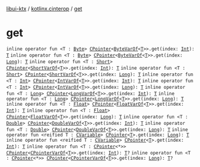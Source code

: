 [libui-ktx](../index.md) / [kotlinx.cinterop](index.md) / [get](./get.md)

# get

`inline operator fun <T : `[`Byte`](https://kotlinlang.org/api/latest/jvm/stdlib/kotlin/-byte/index.html)`> `[`CPointer`](-c-pointer/index.md)`<`[`ByteVarOf`](-byte-var-of/index.md)`<`[`T`](get.md#T)`>>.get(index: `[`Int`](https://kotlinlang.org/api/latest/jvm/stdlib/kotlin/-int/index.html)`): `[`T`](get.md#T)
`inline operator fun <T : `[`Byte`](https://kotlinlang.org/api/latest/jvm/stdlib/kotlin/-byte/index.html)`> `[`CPointer`](-c-pointer/index.md)`<`[`ByteVarOf`](-byte-var-of/index.md)`<`[`T`](get.md#T)`>>.get(index: `[`Long`](https://kotlinlang.org/api/latest/jvm/stdlib/kotlin/-long/index.html)`): `[`T`](get.md#T)
`inline operator fun <T : `[`Short`](https://kotlinlang.org/api/latest/jvm/stdlib/kotlin/-short/index.html)`> `[`CPointer`](-c-pointer/index.md)`<`[`ShortVarOf`](-short-var-of/index.md)`<`[`T`](get.md#T)`>>.get(index: `[`Int`](https://kotlinlang.org/api/latest/jvm/stdlib/kotlin/-int/index.html)`): `[`T`](get.md#T)
`inline operator fun <T : `[`Short`](https://kotlinlang.org/api/latest/jvm/stdlib/kotlin/-short/index.html)`> `[`CPointer`](-c-pointer/index.md)`<`[`ShortVarOf`](-short-var-of/index.md)`<`[`T`](get.md#T)`>>.get(index: `[`Long`](https://kotlinlang.org/api/latest/jvm/stdlib/kotlin/-long/index.html)`): `[`T`](get.md#T)
`inline operator fun <T : `[`Int`](https://kotlinlang.org/api/latest/jvm/stdlib/kotlin/-int/index.html)`> `[`CPointer`](-c-pointer/index.md)`<`[`IntVarOf`](-int-var-of/index.md)`<`[`T`](get.md#T)`>>.get(index: `[`Int`](https://kotlinlang.org/api/latest/jvm/stdlib/kotlin/-int/index.html)`): `[`T`](get.md#T)
`inline operator fun <T : `[`Int`](https://kotlinlang.org/api/latest/jvm/stdlib/kotlin/-int/index.html)`> `[`CPointer`](-c-pointer/index.md)`<`[`IntVarOf`](-int-var-of/index.md)`<`[`T`](get.md#T)`>>.get(index: `[`Long`](https://kotlinlang.org/api/latest/jvm/stdlib/kotlin/-long/index.html)`): `[`T`](get.md#T)
`inline operator fun <T : `[`Long`](https://kotlinlang.org/api/latest/jvm/stdlib/kotlin/-long/index.html)`> `[`CPointer`](-c-pointer/index.md)`<`[`LongVarOf`](-long-var-of/index.md)`<`[`T`](get.md#T)`>>.get(index: `[`Int`](https://kotlinlang.org/api/latest/jvm/stdlib/kotlin/-int/index.html)`): `[`T`](get.md#T)
`inline operator fun <T : `[`Long`](https://kotlinlang.org/api/latest/jvm/stdlib/kotlin/-long/index.html)`> `[`CPointer`](-c-pointer/index.md)`<`[`LongVarOf`](-long-var-of/index.md)`<`[`T`](get.md#T)`>>.get(index: `[`Long`](https://kotlinlang.org/api/latest/jvm/stdlib/kotlin/-long/index.html)`): `[`T`](get.md#T)
`inline operator fun <T : `[`Float`](https://kotlinlang.org/api/latest/jvm/stdlib/kotlin/-float/index.html)`> `[`CPointer`](-c-pointer/index.md)`<`[`FloatVarOf`](-float-var-of/index.md)`<`[`T`](get.md#T)`>>.get(index: `[`Int`](https://kotlinlang.org/api/latest/jvm/stdlib/kotlin/-int/index.html)`): `[`T`](get.md#T)
`inline operator fun <T : `[`Float`](https://kotlinlang.org/api/latest/jvm/stdlib/kotlin/-float/index.html)`> `[`CPointer`](-c-pointer/index.md)`<`[`FloatVarOf`](-float-var-of/index.md)`<`[`T`](get.md#T)`>>.get(index: `[`Long`](https://kotlinlang.org/api/latest/jvm/stdlib/kotlin/-long/index.html)`): `[`T`](get.md#T)
`inline operator fun <T : `[`Double`](https://kotlinlang.org/api/latest/jvm/stdlib/kotlin/-double/index.html)`> `[`CPointer`](-c-pointer/index.md)`<`[`DoubleVarOf`](-double-var-of/index.md)`<`[`T`](get.md#T)`>>.get(index: `[`Int`](https://kotlinlang.org/api/latest/jvm/stdlib/kotlin/-int/index.html)`): `[`T`](get.md#T)
`inline operator fun <T : `[`Double`](https://kotlinlang.org/api/latest/jvm/stdlib/kotlin/-double/index.html)`> `[`CPointer`](-c-pointer/index.md)`<`[`DoubleVarOf`](-double-var-of/index.md)`<`[`T`](get.md#T)`>>.get(index: `[`Long`](https://kotlinlang.org/api/latest/jvm/stdlib/kotlin/-long/index.html)`): `[`T`](get.md#T)
`inline operator fun <reified T : `[`CVariable`](-c-variable/index.md)`> `[`CPointer`](-c-pointer/index.md)`<`[`T`](get.md#T)`>.get(index: `[`Long`](https://kotlinlang.org/api/latest/jvm/stdlib/kotlin/-long/index.html)`): `[`T`](get.md#T)
`inline operator fun <reified T : `[`CVariable`](-c-variable/index.md)`> `[`CPointer`](-c-pointer/index.md)`<`[`T`](get.md#T)`>.get(index: `[`Int`](https://kotlinlang.org/api/latest/jvm/stdlib/kotlin/-int/index.html)`): `[`T`](get.md#T)
`inline operator fun <T : `[`CPointer`](-c-pointer/index.md)`<*>> `[`CPointer`](-c-pointer/index.md)`<`[`CPointerVarOf`](-c-pointer-var-of/index.md)`<`[`T`](get.md#T)`>>.get(index: `[`Int`](https://kotlinlang.org/api/latest/jvm/stdlib/kotlin/-int/index.html)`): `[`T`](get.md#T)`?`
`inline operator fun <T : `[`CPointer`](-c-pointer/index.md)`<*>> `[`CPointer`](-c-pointer/index.md)`<`[`CPointerVarOf`](-c-pointer-var-of/index.md)`<`[`T`](get.md#T)`>>.get(index: `[`Long`](https://kotlinlang.org/api/latest/jvm/stdlib/kotlin/-long/index.html)`): `[`T`](get.md#T)`?`
